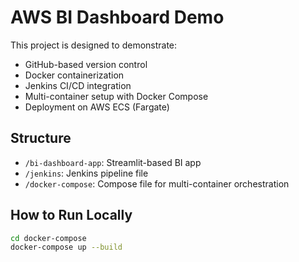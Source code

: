 # AWS BI Dashboard Demo

This project is designed to demonstrate:

- GitHub-based version control
- Docker containerization
- Jenkins CI/CD integration
- Multi-container setup with Docker Compose
- Deployment on AWS ECS (Fargate)

## Structure

- `/bi-dashboard-app`: Streamlit-based BI app
- `/jenkins`: Jenkins pipeline file
- `/docker-compose`: Compose file for multi-container orchestration

## How to Run Locally

```bash
cd docker-compose
docker-compose up --build
